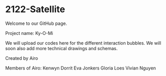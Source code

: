 # 2122-Satellite

Welcome to our GitHub page.

Project name: Ky-O-Mi

We will upload our codes here for the different interaction bubbles.
We will soon also add more technical drawings and schemas.

Created by Airo

Members of Airo: 
Kenwyn 
Dorrit
Eva Jonkers
Gloria
Loes
Vivian Nguyen
